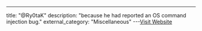 ---
title: "@Ry0taK"
description: "because he had reported an OS command injection bug."
external_category: "Miscellaneous"
---[Visit Website](https://github.com/Ry0taK)

